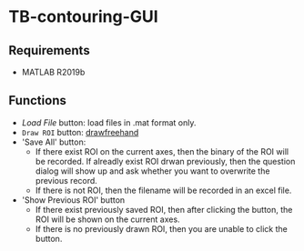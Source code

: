 # TB-contouring-GUI

## Requirements
- MATLAB R2019b

## Functions
- *Load File* button: load files in .mat format only.
- `Draw ROI` button: [drawfreehand](https://www.mathworks.com/help/images/ref/drawfreehand.html)
- 'Save All' button:
  -  If there exist ROI on the current axes, then the binary of the ROI will be recorded. If alreadly exist ROI drwan previously, then the question dialog will show up and ask whether you want to overwrite the previous record.
  -  If there is not ROI, then the filename will be recorded in an excel file.
- 'Show Previous ROI' button
  - If there exist previously saved ROI, then after clicking the button, the ROI will be shown on the current axes.
  - If there is no previously drawn ROI, then you are unable to click the button.
